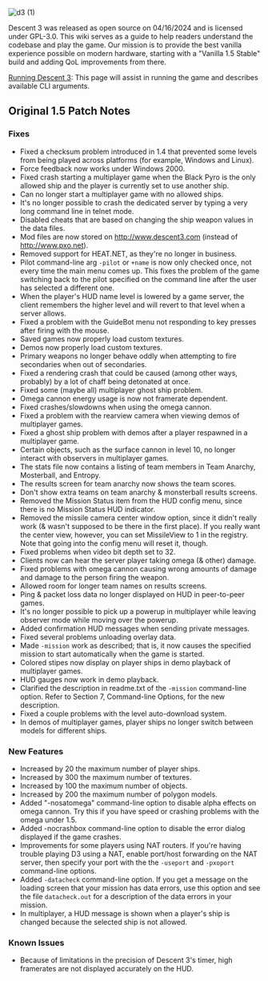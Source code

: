 ![d3 (1)](https://github.com/DescentDevelopers/Descent3/assets/47716344/c38d1547-8c0e-49b9-ac65-24423d2d5a09)

Descent 3 was released as open source on 04/16/2024 and is licensed under GPL-3.0. This wiki serves as a guide to help readers understand the codebase and play the game. Our mission is to provide the best vanilla experience possible on modern hardware, starting with a "Vanilla 1.5 Stable" build and adding QoL improvements from there.

[Running Descent 3](https://github.com/DescentDevelopers/Descent3/wiki/Running-Descent-3): This page will assist in running the game and describes available CLI arguments.

## Original 1.5 Patch Notes
### Fixes

- Fixed a checksum problem introduced in 1.4 that prevented some levels from being played across platforms (for example, Windows and Linux).
- Force feedback now works under Windows 2000.
- Fixed crash starting a multiplayer game when the Black Pyro is the only allowed ship and the player is currently set to use another ship.
- Can no longer start a multiplayer game with no allowed ships.
- It's no longer possible to crash the dedicated server by typing a very long command line in telnet mode.
- Disabled cheats that are based on changing the ship weapon values in the data files.
- Mod files are now stored on http://www.descent3.com (instead of http://www.pxo.net).
- Removed support for HEAT.NET, as they're no longer in business.
- Pilot command-line arg `-pilot` or `+name` is now only checked once, not every time the main menu comes up. This fixes the problem of the game switching back to the pilot specified on the command line after the user has selected a different one.
- When the player's HUD name level is lowered by a game server, the client remembers the higher level and will revert to that level when a server allows.
- Fixed a problem with the GuideBot menu not responding to key presses after firing with the mouse.
- Saved games now properly load custom textures.
- Demos now properly load custom textures.
- Primary weapons no longer behave oddly when attempting to fire secondaries when out of secondaries.
- Fixed a rendering crash that could be caused (among other ways, probably) by a lot of chaff being detonated at once.
- Fixed some (maybe all) multiplayer ghost ship problem.
- Omega cannon energy usage is now not framerate dependent.
- Fixed crashes/slowdowns when using the omega cannon.
- Fixed a problem with the rearview camera when viewing demos of multiplayer games.
- Fixed a ghost ship problem with demos after a player respawned in a multiplayer game.
- Certain objects, such as the surface cannon in level 10, no longer interact with observers in multiplayer games.
- The stats file now contains a listing of team members in Team Anarchy, Mosterball, and Entropy.
- The results screen for team anarchy now shows the team scores.
- Don't show extra teams on team anarchy & monsterball results screens.
- Removed the Mission Status item from the HUD config menu, since there is no Mission Status HUD indicator.
- Removed the missile camera center window option, since it didn't really work (& wasn't supposed to be there in the first place). If you really want the center view, however, you can set MissileView to 1 in the registry. Note that going into the config menu will reset it, though.
- Fixed problems when video bit depth set to 32.
- Clients now can hear the server player taking omega (& other) damage.
- Fixed problems with omega cannon causing wrong amounts of damage and damage to the person firing the weapon.
- Allowed room for longer team names on results screens.
- Ping & packet loss data no longer displayed on HUD in peer-to-peer games.
- It's no longer possible to pick up a powerup in multiplayer while leaving observer mode while moving over the powerup.
- Added confirmation HUD messages when sending private messages.
- Fixed several problems unloading overlay data.
- Made `-mission` work as described; that is, it now causes the specified mission to start automatically when the game is started.
- Colored stipes now display on player ships in demo playback of multiplayer games.
- HUD gauges now work in demo playback.
- Clarified the description in readme.txt of the `-mission` command-line option. Refer to Section 7, Command-line Options, for the new description.
- Fixed a couple problems with the level auto-download system.
- In demos of multiplayer games, player ships no longer switch between models for different ships.

### New Features
- Increased by 20 the maximum number of player ships.
- Increased by 300 the maximum number of textures.
- Increased by 100 the maximum number of objects.
- Increased by 200 the maximum number of polygon models.
- Added "-nosatomega" command-line option to disable alpha effects on omega cannon. Try this if you have speed or crashing
problems with the omega under 1.5.
- Added -nocrashbox command-line option to disable the error dialog displayed if the game crashes.
- Improvements for some players using NAT routers. If you're having trouble playing D3 using a NAT, enable port/host forwarding on the NAT server, then specify your port with the the `-useport` and `-pxoport` command-line options.
- Added `-datacheck` command-line option. If you get a message on the loading screen that your mission has data errors, use this option and see the file `datacheck.out` for a description of the data errors in your mission.
- In multiplayer, a HUD message is shown when a player's ship is changed because the selected ship is not allowed.

### Known Issues
- Because of limitations in the precision of Descent 3's timer, high framerates are not displayed accurately on the HUD.
